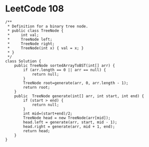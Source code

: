 # LeetCode 108
    /**
     * Definition for a binary tree node.
     * public class TreeNode {
     *     int val;
     *     TreeNode left;
     *     TreeNode right;
     *     TreeNode(int x) { val = x; }
     * }
     */
    class Solution {
        public TreeNode sortedArrayToBST(int[] arr) {
            if (arr.length == 0 || arr == null) {
                return null;
            }
            TreeNode root=generate(arr, 0, arr.length - 1);
            return root;
        }
        public  TreeNode generate(int[] arr, int start, int end) {
            if (start > end) {
                return null;
            }
            int mid=(start+end)/2;
            TreeNode head = new TreeNode(arr[mid]);
            head.left = generate(arr, start, mid - 1);
            head.right = generate(arr, mid + 1, end);
            return head;
        }
    }
